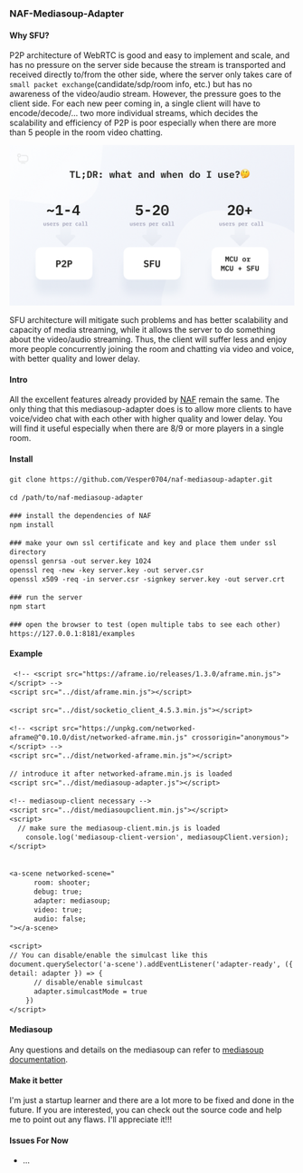 ### NAF-Mediasoup-Adapter

#### Why SFU?

P2P architecture of WebRTC is good and easy to implement and scale, and has no pressure on the server side because the stream is transported and received directly to/from the other side, where the server only takes care of `small packet exchange`(candidate/sdp/room info, etc.) but has no awareness of the video/audio stream. However, the pressure goes to the client side. For each new peer coming in, a single client will have to encode/decode/... two more individual streams, which decides the scalability and efficiency of P2P is poor especially when there are more than 5 people in the room video chatting.

<img src="./img/options.png" alt="how to choose the architecture" style="zoom:50%;" />

SFU architecture will mitigate such problems and has better scalability and capacity of media streaming, while it allows the server to do something about the video/audio streaming. Thus, the client will suffer less and enjoy more people concurrently joining the room and chatting via video and voice, with better quality and lower delay.

#### Intro

All the excellent features already provided by [NAF](https://github.com/networked-aframe/networked-aframe) remain the same. The only thing that this mediasoup-adapter does is to allow more clients to have voice/video chat with each other with higher quality and lower delay. You will find it useful especially when there are 8/9 or more players in a single room.

#### Install

```shell
git clone https://github.com/Vesper0704/naf-mediasoup-adapter.git

cd /path/to/naf-mediasoup-adapter

### install the dependencies of NAF
npm install

### make your own ssl certificate and key and place them under ssl directory
openssl genrsa -out server.key 1024
openssl req -new -key server.key -out server.csr
openssl x509 -req -in server.csr -signkey server.key -out server.crt

### run the server
npm start

### open the browser to test (open multiple tabs to see each other)
https://127.0.0.1:8181/examples
```

#### Example

```
 <!-- <script src="https://aframe.io/releases/1.3.0/aframe.min.js"></script> -->
<script src="../dist/aframe.min.js"></script>

<script src="../dist/socketio_client_4.5.3.min.js"></script>

<!-- <script src="https://unpkg.com/networked-aframe@^0.10.0/dist/networked-aframe.min.js" crossorigin="anonymous"></script> -->
<script src="../dist/networked-aframe.min.js"></script>

// introduce it after networked-aframe.min.js is loaded
<script src="../dist/mediasoup-adapter.js"></script>
  
<!-- mediasoup-client necessary -->
<script src="../dist/mediasoupclient.min.js"></script>
<script>
  // make sure the mediasoup-client.min.js is loaded 
	console.log('mediasoup-client-version', mediasoupClient.version);
</script>


<a-scene networked-scene="
      room: shooter;
      debug: true;
      adapter: mediasoup;
      video: true;
      audio: false;
"></a-scene>

<script>
// You can disable/enable the simulcast like this
document.querySelector('a-scene').addEventListener('adapter-ready', ({ detail: adapter }) => {
      // disable/enable simulcast
      adapter.simulcastMode = true
    })
</script>
```

#### Mediasoup

Any questions and details on the mediasoup can refer to [mediasoup documentation](https://mediasoup.org/documentation/v3/).

#### Make it better

I'm just a startup learner and there are a lot more to be fixed and done in the future. If you are interested, you can check out the source code and help me to point out any flaws. I'll appreciate it!!!

#### Issues For Now

- ...
